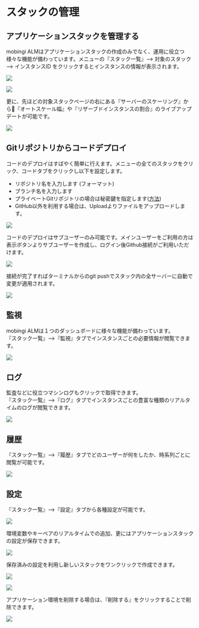 # スタックの管理

## アプリケーションスタックを管理する

mobingi ALMはアプリケーションスタックの作成のみでなく、運用に役立つ様々な機能が備わっています。メニューの『スタック一覧』--&gt; 対象のスタック --&gt; インスタンスID をクリックするとインスタンスの情報が表示されます。

![](../../.gitbook/assets/stack-listjp.png)

![](../../.gitbook/assets/server_detailjp.png)

更に、先ほどの対象スタックページの右にある『サーバーのスケーリング』から『オートスケール幅』や『リザーブドインスタンスの割合』のライブアップデートが可能です。

![](../../.gitbook/assets/scaling_serverjp.png)

## Gitリポジトリからコードデプロイ

コードのデプロイはすばやく簡単に行えます。メニューの全てのスタックをクリック、コードタブをクリックし以下を設定します。

* リポジトリ名を入力します \(フォーマット\)
* ブランチ名を入力します
* プライベートGitリポジトリの場合は秘密鍵を指定します\([方法](https://docs.mobingi.com/official/others/jp/deploykey)\)
* GitHub以外を利用する場合は、Uploadよりファイルをアップロードします。

![](../../.gitbook/assets/code_1jp.png)

コードのデプロイはサブユーザーのみ可能です。メインユーザーをご利用の方は表示ボタンよりサブユーザーを作成し、ログイン後Github接続がご利用いただけます。

![](../../.gitbook/assets/add_userjp.png)

接続が完了すればターミナルからのgit pushでスタック内の全サーバーに自動で変更が適用されます。

![](../../.gitbook/assets/git-_push.png)

## 監視

mobingi ALMは１つのダッシュボードに様々な機能が備わっています。   
『スタック一覧』--&gt;『監視』タブでインスタンスごとの必要情報が閲覧できます。

![](../../.gitbook/assets/monitoring1jp.png)

## ログ

監査などに役立つマシンログもクリックで取得できます。   
『スタック一覧』--&gt;『ログ』タブでインスタンスごとの豊富な種類のリアルタイムのログが閲覧できます。

![](../../.gitbook/assets/log1jp.png)

## 履歴

『スタック一覧』--&gt;『履歴』タブでどのユーザーが何をしたか、時系列ごとに閲覧が可能です。

![](../../.gitbook/assets/activityjp.png)

## 設定

『スタック一覧』--&gt;『設定』タブから各種設定が可能です。

![](../../.gitbook/assets/stack_setting1jp.png)

環境変数やキーペアのリアルタイムでの追加、更にはアプリケーションスタックの設定が保存できます。

![](../../.gitbook/assets/stack_setting2jp.png)

保存済みの設定を利用し新しいスタックをワンクリックで作成できます。

![](../../.gitbook/assets/stack_setting3jp.png)

![](../../.gitbook/assets/stack_setting4jp.png)

アプリケーション環境を削除する場合は、『削除する』をクリックすることで削除できます。

![](../../.gitbook/assets/deletejp.png)

